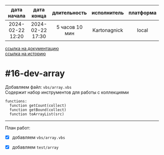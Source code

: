 |   дата начала    |    дата конца    |  длительность  | исполнитель  | платформа |
|:----------------:|:----------------:|:--------------:|:------------:|:---------:|
| 2024-02-22 12:20 | 2024-02-22 17:30 | 5 часов 10 мин | Kartonagnick |   local   |

[ссылка на документацию](../docs.md)  
[ссылка на историю](../history.md#-v016-dev)  

#16-dev-array
=============
Добавляем файл: `vbs/array.vbs`  
Содержит набор инструментов для работы с коллекциями  

```vbs
functions:
  function getCount(collect)
  function getBound(collect)
  function toArrayList(src)
```

--------------------------------------------------------------------------------

План работ:  
  - [x] добавляем `vbs/array.vbs`  
  - [x] добавляем `test/array`  

